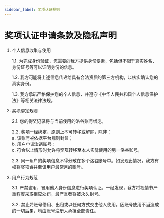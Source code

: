 ```yaml
---
sidebar_label: 奖项认证规则
---
```


# 奖项认证申请条款及隐私声明

1. 个人信息收集与使用  

   1.1. 为完成身份验证，您需要向我方提供身份要素，包括但不限于真实姓名、身份证号等可以证明身份的信息。  

   1.2. 我方可能将上述信息传递给具有合法资质的第三方机构，以核实确认您的真实身份。 

   1.3. 我方承诺严格保护您的个人信息，并遵守《中华人民共和国个人信息保护法》等相关法律法规。

2. 奖项绑定规则  
   
   2.1. 您的得奖记录将与当前使用的洛谷账号绑定。 

   2.2. 奖项一经绑定，原则上不可转移或解除，除非：  
        a. 该账号被依据平台规则封禁；  
        b. 用户申请注销账号；  
        c. 符合以上情形时允许将奖项转移至本人实际使用的另一洛谷账号。  

   2.3. 同一用户的奖项信息不得分散在多个洛谷账号中。如发现此情况，我方有权将奖项合并至该用户最常用的账号。

3. 用户行为规范  

   3.1. 严禁盗用、冒用他人身份信息进行奖项认证。一经发现，我方将视情节严重程度采取相应处罚，最严重者将被永久封号。  
   
   3.2. 禁止将账号借用、出租或以任何方式交由他人使用。因账号使用不当造成的一切后果，均由账号注册人承担全部责任。
